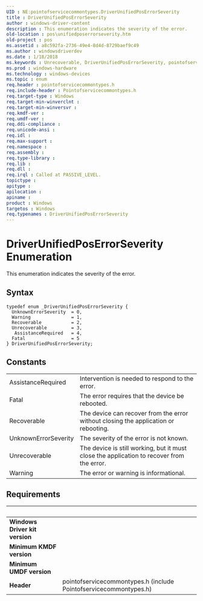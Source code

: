 ```yaml
---
UID : NE:pointofservicecommontypes.DriverUnifiedPosErrorSeverity
title : DriverUnifiedPosErrorSeverity
author : windows-driver-content
description : This enumeration indicates the severity of the error.
old-location : pos\unifiedposerrorseverity.htm
old-project : pos
ms.assetid : a8c592fa-2736-49e4-8d4d-8729baef9c49
ms.author : windowsdriverdev
ms.date : 1/18/2018
ms.keywords : Unrecoverable, DriverUnifiedPosErrorSeverity, pointofservicecommontypes/ AssistanceRequired, Recoverable, pointofservicecommontypes/DriverUnifiedPosErrorSeverity, pos.unifiedposerrorseverity, pointofservicecommontypes/Warning, pointofservicecommontypes/UnknownErrorSeverity, UnknownErrorSeverity, pointofservicecommontypes/Recoverable, pointofservicecommontypes/Fatal, AssistanceRequired, pointofservicecommontypes/Unrecoverable, Fatal, DriverUnifiedPosErrorSeverity enumeration, Warning
ms.prod : windows-hardware
ms.technology : windows-devices
ms.topic : enum
req.header : pointofservicecommontypes.h
req.include-header : Pointofservicecommontypes.h
req.target-type : Windows
req.target-min-winverclnt : 
req.target-min-winversvr : 
req.kmdf-ver : 
req.umdf-ver : 
req.ddi-compliance : 
req.unicode-ansi : 
req.idl : 
req.max-support : 
req.namespace : 
req.assembly : 
req.type-library : 
req.lib : 
req.dll : 
req.irql : Called at PASSIVE_LEVEL.
topictype : 
apitype : 
apilocation : 
apiname : 
product : Windows
targetos : Windows
req.typenames : DriverUnifiedPosErrorSeverity
---
```


# DriverUnifiedPosErrorSeverity Enumeration
This enumeration indicates the severity of the error.

## Syntax
````
typedef enum _DriverUnifiedPosErrorSeverity { 
  UnknownErrorSeverity  = 0,
  Warning               = 1,
  Recoverable           = 2,
  Unrecoverable         = 3,
   AssistanceRequired   = 4,
  Fatal                 = 5
} DriverUnifiedPosErrorSeverity;
````

## Constants

<table>

<tr>
<td>AssistanceRequired</td>
<td>Intervention is needed to respond to the error.</td>
</tr>

<tr>
<td>Fatal</td>
<td>The error requires that the device be rebooted.</td>
</tr>

<tr>
<td>Recoverable</td>
<td>The device can recover from the error without closing the application or rebooting.</td>
</tr>

<tr>
<td>UnknownErrorSeverity</td>
<td>The severity of the error is not known.</td>
</tr>

<tr>
<td>Unrecoverable</td>
<td>The device is still working, but it must close the application to recover from the error.</td>
</tr>

<tr>
<td>Warning</td>
<td>The error or warning is informational.</td>
</tr>
</table>


## Requirements
| &nbsp; | &nbsp; |
| ---- |:---- |
| **Windows Driver kit version** |  |
| **Minimum KMDF version** |  |
| **Minimum UMDF version** |  |
| **Header** | pointofservicecommontypes.h (include Pointofservicecommontypes.h) |